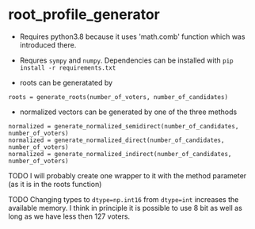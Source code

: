# root_profile_generator

* Requires python3.8 because it uses 'math.comb' function which was introduced there. 
* Requres `sympy` and `numpy`. Dependencies can be installed with `pip install -r requirements.txt`

* roots can be generatated by 
```
roots = generate_roots(number_of_voters, number_of_candidates)
```

* normalized vectors can be generated by one of the three methods

```
normalized = generate_normalized_semidirect(number_of_candidates, number_of_voters)
normalized = generate_normalized_direct(number_of_candidates, number_of_voters)
normalized = generate_normalized_indirect(number_of_candidates, number_of_voters)
```
TODO I will probably create one wrapper to it with the method parameter (as it is in the roots function)

TODO Changing types to `dtype=np.int16` from `dtype=int` increases the available memory. I think in principle it is possible to use 8 bit as well as long as we have less then 127 voters. 
